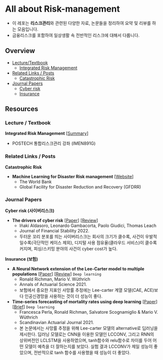 # All about Risk-management

- 이 레포는 **리스크관리**와 관련된 다양한 자료, 논문들을 정리하여 요약 및 리뷰를 하는 모음입니다.
- 금융리스크를 포함하여 일상생활 속 전반적인 리스크에 대해서 다룹니다.

## Overview

- [Lecture/Textbook](#lecture--textbook)
  - [Integrated Risk Management](#integrated-risk-management)
- [Related Links / Posts](#related-links--posts)
  - [Catastrophic Risk](#catastrophic-risk)
- [Journal Papers](#journal-papers)
  - [Cyber risk](#cyber-risk)
  - [Insurance](#insurance)

## Resources

### Lecture / Textbook

**Integrated Risk Management** [[Summary](./lectures/Integrated--Risk--Management/)]

- POSTECH 통합리스크관리 강좌 (IMEN891G)



### Related Links / Posts

**Catastrophic Risk** 

- **Machine Learning for Disaster Risk management** [[Website](https://www.gfdrr.org/sites/default/files/publication/181222_WorldBank_DisasterRiskManagement_Ebook_D6.pdf)]
  - The World Bank
  - Global Facility for Disaster Reduction and Recovery (GFDRR)



### Journal Papers

**Cyber risk (사이버리스크)**

- **The drivers of cyber risk** [[Paper](./papers/Aldasoro_JFS_2022.pdf)] [[Review](./review/the_drivers_of_cyber_risk.md)]
  - Iñaki Aldasoro, Leonardo Gambacorta, Paolo Giudici, Thomas Leach
  - Journal of Financial Stability 2022.
  - 두터운 꼬리 분포를 띄는 사이버리스크는 회사의 크기가 클수록, 사건이 우발적일수록(극단적인 케이스 제외), 디지털 사용 점유율(클라우드 서비스)이 클수록 커지며, 피싱/스키밍 분야의 사건이 cyber cost가 높다.



**Insurance (보험)**

- **A Neural Network extension of the Lee-Carter model to multiple populations** [[Paper](./papers/Richman_and_Wuthrich_AAS_2021.pdf)] [[Review](https://newindow.tistory.com/319)] `Deep learning`
  - Ronald Richman, Mario V. Wüthrich
  - Annals of Actuarial Science 2021.
  - 보험에서 중요한 지표인 사망률 추정에는 Lee-carter 계열 모델(CAE, ACE)보다 인공신경망을 사용하는 것이 더 성능이 좋다.
- **Time-series forecasting of mortality rates using deep learning** [[Paper](./papers/Perla_et_al_SAJ_2021.pdf)] [[Brief]()] `Deep learning`
  - Francesca Perla, Ronald Richman, Salvatore Scognamiglio & Mario V. Wüthrich
  - Scandinavian Actuarial Journal 2021.
  - 본 논문에서는 사망률 추정을 위해 Lee-carter 모델의 alternative로 딥러닝을 제시한다. 딥러닝 모델로는 CNN을 이용한 모델인 LCCONV, 그리고 RNN의 상위버전인 LCLSTM을 사용하였으며, tanh함수와 relu함수로 차이를 두어 어떤 모델이 예측을 더 잘하는지를 보았다. 실험 결과 LCCONV가 제일 성능이 좋았으며, 전반적으로 tanh 함수를 사용했을 때 성능이 더 좋았다.